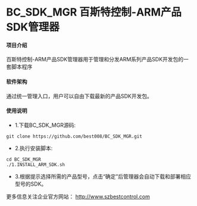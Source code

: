 # BC_SDK_MGR 百斯特控制-ARM产品SDK管理器

#### 项目介绍
百斯特控制-ARM产品SDK管理器用于管理和分发ARM系列产品SDK开发包的一套脚本程序

#### 软件架构

 通过统一管理入口，用户可以自由下载最新的产品SDK开发包。

#### 使用说明
- 1.下载BC_SDK_MGR源码:
```
git clone https://github.com/best008/BC_SDK_MGR.git
```
- 2.执行安装脚本:
```
cd BC_SDK_MGR
./1.INSTALL_ARM_SDK.sh
```
- 3.根据提示选择所需的产品型号，点击“确定”后管理器会自动下载和部署相应型号的SDK。

更多信息关注企业官方网站：
http://www.szbestcontrol.com

